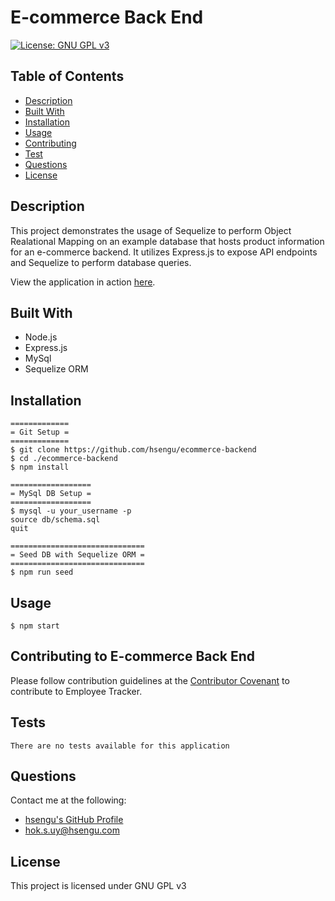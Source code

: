 # E-commerce Back End
[![License: GNU GPL v3](https://img.shields.io/badge/License-GNU%20GPL%20v3-blue.svg)](https://www.gnu.org/licenses/gpl-3.0)

## Table of Contents
* [Description](#description)
* [Built With](#built-with)
* [Installation](#installation)
* [Usage](#usage)
* [Contributing](#contributing-to-e-commerce-back-end)
* [Test](#test)
* [Questions](#questions)
* [License](#license)

## Description
This project demonstrates the usage of Sequelize to perform Object Realational Mapping on an example database that hosts product information for an e-commerce backend. It utilizes Express.js to expose API endpoints and Sequelize to perform database queries.

View the application in action [here]().

## Built With
- Node.js
- Express.js
- MySql
- Sequelize ORM

## Installation
    =============
    = Git Setup =
    =============
	$ git clone https://github.com/hsengu/ecommerce-backend
	$ cd ./ecommerce-backend
	$ npm install

    ==================
    = MySql DB Setup =
    ==================
    $ mysql -u your_username -p
    source db/schema.sql
    quit
    
    ==============================
    = Seed DB with Sequelize ORM =
    ==============================
    $ npm run seed


## Usage
	$ npm start

## Contributing to E-commerce Back End
Please follow contribution guidelines at the [Contributor Covenant](https://www.contributor-covenant.org/version/2/1/code_of_conduct/) to contribute to Employee Tracker.

## Tests
    There are no tests available for this application

## Questions
Contact me at the following:
- [hsengu's GitHub Profile](https://github.com/hsengu)
- hok.s.uy@hsengu.com

## License
This project is licensed under GNU GPL v3

